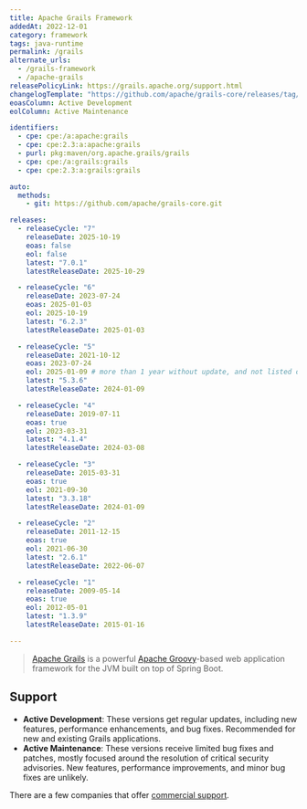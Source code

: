 ```yaml
---
title: Apache Grails Framework
addedAt: 2022-12-01
category: framework
tags: java-runtime
permalink: /grails
alternate_urls:
  - /grails-framework
  - /apache-grails
releasePolicyLink: https://grails.apache.org/support.html
changelogTemplate: "https://github.com/apache/grails-core/releases/tag/v__LATEST__"
eoasColumn: Active Development
eolColumn: Active Maintenance

identifiers:
  - cpe: cpe:/a:apache:grails
  - cpe: cpe:2.3:a:apache:grails
  - purl: pkg:maven/org.apache.grails/grails
  - cpe: cpe:/a:grails:grails
  - cpe: cpe:2.3:a:grails:grails

auto:
  methods:
    - git: https://github.com/apache/grails-core.git

releases:
  - releaseCycle: "7"
    releaseDate: 2025-10-19
    eoas: false
    eol: false
    latest: "7.0.1"
    latestReleaseDate: 2025-10-29

  - releaseCycle: "6"
    releaseDate: 2023-07-24
    eoas: 2025-01-03
    eol: 2025-10-19
    latest: "6.2.3"
    latestReleaseDate: 2025-01-03

  - releaseCycle: "5"
    releaseDate: 2021-10-12
    eoas: 2023-07-24
    eol: 2025-01-09 # more than 1 year without update, and not listed on https://grails.apache.org/download.html anymore
    latest: "5.3.6"
    latestReleaseDate: 2024-01-09

  - releaseCycle: "4"
    releaseDate: 2019-07-11
    eoas: true
    eol: 2023-03-31
    latest: "4.1.4"
    latestReleaseDate: 2024-03-08

  - releaseCycle: "3"
    releaseDate: 2015-03-31
    eoas: true
    eol: 2021-09-30
    latest: "3.3.18"
    latestReleaseDate: 2024-01-09

  - releaseCycle: "2"
    releaseDate: 2011-12-15
    eoas: true
    eol: 2021-06-30
    latest: "2.6.1"
    latestReleaseDate: 2022-06-07

  - releaseCycle: "1"
    releaseDate: 2009-05-14
    eoas: true
    eol: 2012-05-01
    latest: "1.3.9"
    latestReleaseDate: 2015-01-16

---
```


> [Apache Grails](https://grails.apache.org/) is a powerful [Apache Groovy](https://groovy-lang.org/)-based web application framework for the JVM
> built on top of Spring Boot.

## Support

- **Active Development**: These versions get regular updates, including new features, performance
  enhancements, and bug fixes. Recommended for new and existing Grails applications.
- **Active Maintenance**: These versions receive limited bug fixes and patches, mostly focused
  around the resolution of critical security advisories. New features, performance improvements,
  and minor bug fixes are unlikely.

There are a few companies that offer [commercial support](https://grails.apache.org/support.html).
